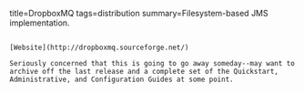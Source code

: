 title=DropboxMQ
tags=distribution
summary=Filesystem-based JMS implementation.
~~~~~~

[Website](http://dropboxmq.sourceforge.net/)

Seriously concerned that this is going to go away someday--may want to archive off the last release and a complete set of the Quickstart, Administrative, and Configuration Guides at some point.
